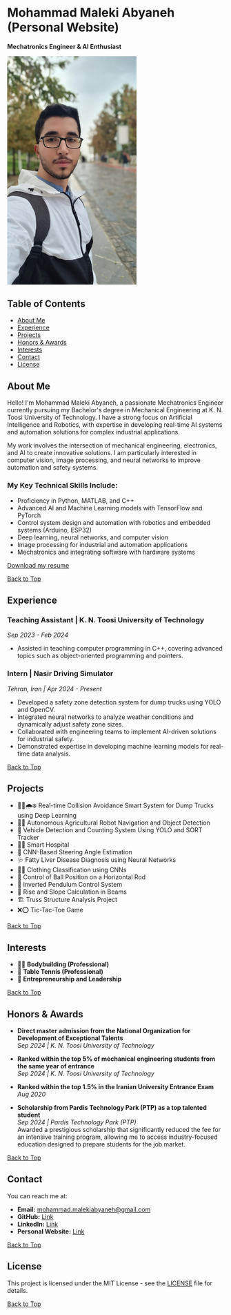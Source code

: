 # Mohammad Maleki Abyaneh (Personal Website)
**Mechatronics Engineer & AI Enthusiast**

<img src="https://github.com/Abyaneh/MohammadMaleki/blob/main/photos/Personal_photo1.jpg" alt="Personal_Picture" width="300"/>

## Table of Contents
- [About Me](#about-me)
- [Experience](#experience)
- [Projects](#projects)
- [Honors & Awards](#honors--awards)
- [Interests](#interests)
- [Contact](#contact)
- [License](#license)

## About Me
Hello! I'm Mohammad Maleki Abyaneh, a passionate Mechatronics Engineer currently pursuing my Bachelor's degree in Mechanical Engineering at K. N. Toosi University of Technology. I have a strong focus on Artificial Intelligence and Robotics, with expertise in developing real-time AI systems and automation solutions for complex industrial applications.

My work involves the intersection of mechanical engineering, electronics, and AI to create innovative solutions. I am particularly interested in computer vision, image processing, and neural networks to improve automation and safety systems.

### My Key Technical Skills Include:
- Proficiency in Python, MATLAB, and C++
- Advanced AI and Machine Learning models with TensorFlow and PyTorch
- Control system design and automation with robotics and embedded systems (Arduino, ESP32)
- Deep learning, neural networks, and computer vision
- Image processing for industrial and automation applications
- Mechatronics and integrating software with hardware systems

[Download my resume](link_to_your_resume) 

[Back to Top](#table-of-contents)

## Experience
### Teaching Assistant | K. N. Toosi University of Technology
*Sep 2023 - Feb 2024*
- Assisted in teaching computer programming in C++, covering advanced topics such as object-oriented programming and pointers.

### Intern | Nasir Driving Simulator
*Tehran, Iran | Apr 2024 - Present*
- Developed a safety zone detection system for dump trucks using YOLO and OpenCV.
- Integrated neural networks to analyze weather conditions and dynamically adjust safety zone sizes.
- Collaborated with engineering teams to implement AI-driven solutions for industrial safety.
- Demonstrated expertise in developing machine learning models for real-time data analysis.

[Back to Top](#table-of-contents)

## Projects
- 🚜🔴🌧❄ Real-time Collision Avoidance Smart System for Dump Trucks using Deep Learning
- 🤖🍌 Autonomous Agricultural Robot Navigation and Object Detection
- 🚗 Vehicle Detection and Counting System Using YOLO and SORT Tracker
- 🤖🏨 Smart Hospital
- 🚗 CNN-Based Steering Angle Estimation
- 🩺 Fatty Liver Disease Diagnosis using Neural Networks
- 👗👖 Clothing Classification using CNNs
- 🎱 Control of Ball Position on a Horizontal Rod
- 🎯 Inverted Pendulum Control System
- 📐 Rise and Slope Calculation in Beams
- 🏗 Truss Structure Analysis Project
- ❌⭕ Tic-Tac-Toe Game

[Back to Top](#table-of-contents)


## Interests
- 🏋️‍♂️ **Bodybuilding (Professional)**
- 🏓 **Table Tennis (Professional)**
- 🚀 **Entrepreneurship and Leadership**

[Back to Top](#table-of-contents)

## Honors & Awards
- **Direct master admission from the National Organization for Development of Exceptional Talents**  
  *Sep 2024 | K. N. Toosi University of Technology*

- **Ranked within the top 5% of mechanical engineering students from the same year of entrance**  
  *Sep 2024 | K. N. Toosi University of Technology*

- **Ranked within the top 1.5% in the Iranian University Entrance Exam**  
  *Aug 2020*

- **Scholarship from Pardis Technology Park (PTP) as a top talented student**  
  *Sep 2024 | Pardis Technology Park (PTP)*  
  Awarded a prestigious scholarship that significantly reduced the fee for an intensive training program, allowing me to access industry-focused education designed to prepare students for the job market.

[Back to Top](#table-of-contents)

## Contact
You can reach me at:
- **Email:** [mohammad.malekiabyaneh@gmail.com](mailto:mohammad.malekiabyaneh@gmail.com)
- **GitHub:** [Link](https://github.com/Abyaneh) 
- **LinkedIn:** [Link](https://www.linkedin.com/in/mohammad-maleki-abyaneh/) 
- **Personal Website:** [Link](https://abyaneh.github.io/MohammadMaleki/)

[Back to Top](#table-of-contents)

## License
This project is licensed under the MIT License - see the [LICENSE](https://github.com/Abyaneh/rotten_and_fresh/blob/main/LICENSE) file for details.

[Back to Top](#table-of-contents)
